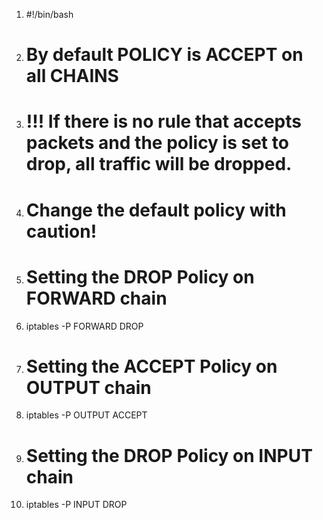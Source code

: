 1.  #!/bin/bash

3.  # By default POLICY is ACCEPT on all CHAINS

5.  # !!! If there is no rule that accepts packets and the policy is set to drop, all traffic will be dropped.
6.  # Change the default policy with caution!

8.  # Setting the DROP Policy on FORWARD chain
9.  iptables -P FORWARD DROP

11.  # Setting the ACCEPT Policy on OUTPUT chain
12.  iptables -P OUTPUT ACCEPT

14.  # Setting the DROP Policy on INPUT chain
15.  iptables -P INPUT DROP